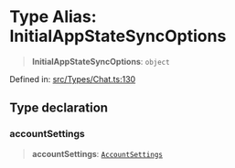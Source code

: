 # Type Alias: InitialAppStateSyncOptions

> **InitialAppStateSyncOptions**: `object`

Defined in: [src/Types/Chat.ts:130](https://github.com/Fokusdotid/bail/blob/99acc683da8779d62a0509bb4108fdb35cb2b061/src/Types/Chat.ts#L130)

## Type declaration

### accountSettings

> **accountSettings**: [`AccountSettings`](AccountSettings.md)
